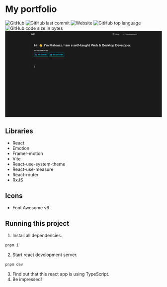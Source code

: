 # My portfolio

![GitHub](https://img.shields.io/github/license/MateuszPerczak/mateuszperczak.github.io?style=flat-square)
![GitHub last commit](https://img.shields.io/github/last-commit/MateuszPerczak/mateuszperczak.github.io?style=flat-square)
![Website](https://img.shields.io/website?style=flat-square&url=https://mateuszperczak.netlify.app/)
![GitHub top language](https://img.shields.io/github/languages/top/MateuszPerczak/mateuszperczak.github.io?style=flat-square)
![GitHub code size in bytes](https://img.shields.io/github/languages/code-size/MateuszPerczak/mateuszperczak.github.io?style=flat-square)
![Website preview](./images/preview.png)

## Libraries

- React
- Emotion
- Framer-motion
- Vite
- React-use-system-theme
- React-use-measure
- React-router
- RxJS

## Icons

- Font Awesome v6

## Running this project

1. Install all dependencies.

```sh
pnpm i
```

2. Start react development server.

```sh
pnpm dev
```

3. Find out that this react app is using TypeScript.
4. Be impressed!
